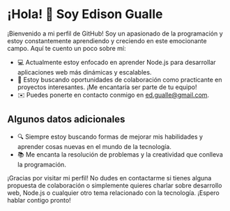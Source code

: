 # ¡Hola! 👋 Soy Edison Gualle

¡Bienvenido a mi perfil de GitHub! Soy un apasionado de la programación y estoy constantemente aprendiendo y creciendo en este emocionante campo. Aquí te cuento un poco sobre mí:

- 💻 Actualmente estoy enfocado en aprender Node.js para desarrollar aplicaciones web más dinámicas y escalables.
- 🤝 Estoy buscando oportunidades de colaboración como practicante en proyectos interesantes. ¡Me encantaría ser parte de tu equipo!
- ✉️ Puedes ponerte en contacto conmigo en [ed.gualle@gmail.com](mailto:ed.gualle@gmail.com).

## Algunos datos adicionales

- 🔍 Siempre estoy buscando formas de mejorar mis habilidades y aprender cosas nuevas en el mundo de la tecnología.
- 📚 Me encanta la resolución de problemas y la creatividad que conlleva la programación.

¡Gracias por visitar mi perfil! No dudes en contactarme si tienes alguna propuesta de colaboración o simplemente quieres charlar sobre desarrollo web, Node.js o cualquier otro tema relacionado con la tecnología. ¡Espero hablar contigo pronto!
